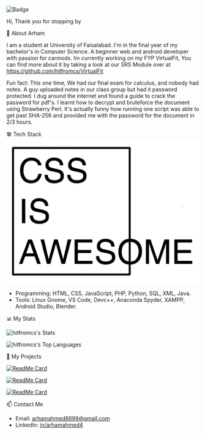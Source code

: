 ![Badge](https://hitscounter.dev/api/hit?url=https%3A%2F%2Fgithub.com%2Fhitfromcs&label=Total+Visitors&icon=mouse2-fill&color=%236f42c1) 

Hi, Thank you for stopping by



 🌟 About Arham

  I am a student at University of Faisalabad. I'm in the final year of my bachelor's in Computer Science. A beginner web and android developer with passion for carmods.
  Im currently working on my FYP VirtualFit, You can find more about it by taking a look at our SRS Module over at  https://github.com/hitfromcs/VirtualFit
  

Fun fact: This one time, We had our final exam for calculus, and nobody had notes. A guy uploaded notes in our class group but had it password protected.
I dug around the internet and found a guide to crack the password for pdf's.
I learnt how to decrypt and bruteforce the document using Strawberry Perl.
It's actually funny how running one script was able to get past SHA-256 and provided me with the password for the document in 2/3 hours.


 🛠 Tech Stack ![Alt Text](https://github.com/hitfromcs/hitfromcs/blob/main/css-is-awesome.png)
 
- Programming: HTML, CSS, JavaScript, PHP, Python, SQL, XML, Java.
- Tools: Linux Gnome, VS Code, Devc++, Anaconda Spyder, XAMPP, Android Studio, Blender.

 📊 My Stats


![hitfromcs's Stats](https://github-readme-stats.vercel.app/api?username=hitfromcs&theme=jolly&show_icons=true&hide_border=false&count_private=true) 

![hitfromcs's Top Languages](https://github-readme-stats.vercel.app/api/top-langs/?username=hitfromcs&theme=jolly&show_icons=true&hide_border=false&layout=compact)


 🚀 My Projects
 
[![ReadMe Card](https://github-readme-stats.vercel.app/api/pin/?username=hitfromcs&repo=VirtualFit&theme=radical)](https://github.com/hitfromcs/VirtualFit)

[![ReadMe Card](https://github-readme-stats.vercel.app/api/pin/?username=hitfromcs&repo=Gym-Tracker-App&theme=radical)](https://github.com/hitfromcs/Gym-Tracker-App)

[![ReadMe Card](https://github-readme-stats.vercel.app/api/pin/?username=hitfromcs&repo=Urban-Uproar&theme=radical)](https://github.com/hitfromcs/Urban-Uproar)

 📫 Contact Me
 
- Email: [arhamahmed8699@gmail.com](arhamahmed8699@gmail.com)
- LinkedIn: [in/arhamahmed4](https://www.linkedin.com/in/arhamahmed4)



